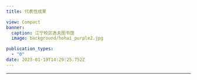 ```yaml
---
title: 代表性成果

view: Compact
banner:
  caption: 江宁校区逸夫图书馆
  image: background/hohai_purple2.jpg

publication_types:
  - "0"
date: 2023-01-19T14:29:25.752Z
---
```


---
